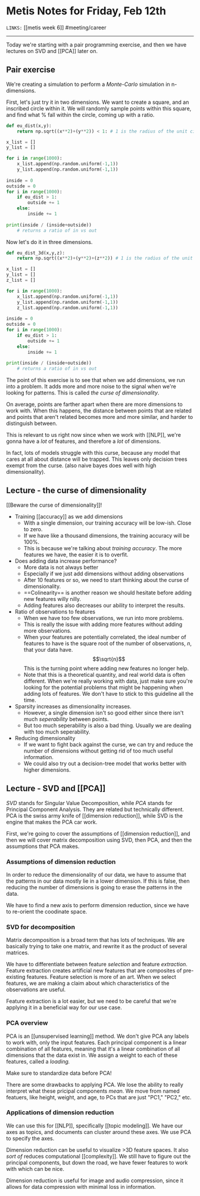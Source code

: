 # Metis Notes for Friday, Feb 12th
`LINKS:` [[metis week 6]]
#meeting/career

---
Today we're starting with a pair programming exercise, and then we have lectures on SVD and [[PCA]] later on. 

## Pair exercise
We're creating a simulation to perform a *Monte-Carlo* simulation in n-dimensions.

First, let's just try it in two dimensions. We want to create a square, and an inscribed circle within it. We will randomly sample points within this square, and find what % fall within the circle, coming up with a ratio.
 
```python
def eu_dist(x,y):
	return np.sqrt((x**2)+(y**2)) < 1: # 1 is the radius of the unit circle

x_list = []
y_list = []

for i in range(1000):
	x_list.append(np.random.uniform(-1,1))
	y_list.append(np.random.uniform(-1,1))
	
inside = 0
outside = 0
for i in range(1000):
	if eu_dist > 1:
		outside += 1	
	else:
		inside += 1
		
print(inside / (inside+outside))
	# returns a ratio of in vs out
```

Now let's do it in three dimensions.
```python
def eu_dist_3d(x,y,z):
	return np.sqrt((x**2)+(y**2)+(z**2)) # 1 is the radius of the unit circle

x_list = []
y_list = []
z_list = []

for i in range(1000):
	x_list.append(np.random.uniform(-1,1))
	y_list.append(np.random.uniform(-1,1))
	z_list.append(np.random.uniform(-1,1))
	
inside = 0
outside = 0
for i in range(1000):
	if eu_dist > 1:
		outside += 1	
	else:
		inside += 1
		
print(inside / (inside+outside))
	# returns a ratio of in vs out
```

The point of this exercise is to see that when we add dimensions, we run into a problem. It adds more and more noise to the signal when we're looking for patterns. This is called *the curse of dimensionality*.

On average, points are farther apart when there are more dimensions to work with. When this happens, the distance between points that are related and points that aren't related becomes more and more similar, and harder to distinguish between. 

This is relevant to us right now since when we work with [[NLP]], we're gonna have a *lot* of features, and therefore a *lot* of dimensions.  

In fact, lots of models struggle with this curse, because any model that cares at all about distance will be trapped. This leaves only decision trees exempt from the curse. (also naive bayes does well with high dimensionality). 

## Lecture - the curse of dimensionality
[[Beware the curse of dimensionality]]!
- Training [[accuracy]] as we add dimensions
	- With a single dimension, our training accuracy will be low-ish. Close to zero. 
	- If we have like a thousand dimensions, the training accuracy will be 100%. 
	- This is because we're talking about *training accuracy*. The more features we have, the easier it is to overfit. 
- Does adding data increase performance?
	- More data is not always better
	- Especially if we just add dimensions without adding observations
	- After 10 features or so, we need to start thinking about the curse of dimensionality. 
	- ==Colinearity== is another reason we should hesitate before adding new features willy nilly. 
	- Adding features also decreases our ability to interpret the results. 
- Ratio of observations to features
	- When we have too few observations, we run into more problems. 
	- This is really the issue with adding more features without adding more observations. 
	- When your features are potentially correlated, the ideal number of features to have is the square root of the number of observations, *n*, that your data have. $$\sqrt{n}$$This is the turning point where adding new features no longer help.
	- Note that this is a theoretical quantity, and real world data is often different. When we're really working with data, just make sure you're looking for the potential problems that might be happening when adding lots of features. We don't have to stick to this guideline all the time. 
- Sparsity increases as dimensionality increases. 
	- However, a single dimension isn't so good either since there isn't much *seperability* between points. 
	- But too much seperability is also a bad thing. Usually we are dealing with too much seperability. 
- Reducing dimensionality
	- If we want to fight back against the curse, we can try and reduce the number of dimensions without getting rid of too much useful information. 
	- We could also try out a decision-tree model that works better with higher dimensions. 

## Lecture - SVD and [[PCA]]
*SVD* stands for Singular Value Decomposition, while *PCA* stands for Principal Component Analysis. They are related but technically different. PCA is the swiss army knife of [[dimension reduction]], while SVD is the engine that makes the PCA car work.

First, we're going to cover the assumptions of [[dimension reduction]], and then we will cover matrix decomposition using SVD, then PCA, and then the assumptions that PCA makes.

### Assumptions of dimension reduction
In order to reduce the dimensionality of our data, we have to assume that the patterns in our data mostly lie in a lower dimension. If this is false, then reducing the number of dimensions is going to erase the patterns in the data. 

We have to find a new axis to perform dimension reduction, since we have to re-orient the coodinate space.

### SVD for decomposition
Matrix decomposition is a broad term that has lots of techniques. We are basically trying to take one matrix, and rewrite it as the product of several matrices. 

We have to differentiate between feature *selection* and feature *extraction*. Feature extraction creates artificial new features that are composites of pre-existing features. Feature selection is more of an art. When we select features, we are making a claim about which characteristics of the observations are useful. 

Feature extraction is a lot easier, but we need to be careful that we're applying it in a beneficial way for our use case. 

### PCA overview
PCA is an [[unsupervised learning]] method. We don't give PCA any labels to work with, only the input features. Each principal component is a linear combination of all features, meaning that it's a linear combination of all dimensions that the data exist in. We assign a weight to each of these features, called a *loading.* 

Make sure to standardize data before PCA!

There are some drawbacks to applying PCA. We lose the ability to really interpret what these pricipal components *mean.* We move from named featuers, like height, weight, and age, to PCs that are just "PC1," "PC2," etc.

### Applications of dimension reduction
We can use this for [[NLP]], specifically [[topic modeling]]. We have our axes as topics, and documents can cluster around these axes. We use PCA to specify the axes. 

Dimension reduction can be useful to visualize >3D feature spaces. It also *sort of* reduces computational [[complexity]]. We still have to figure out the principal components, but down the road, we have fewer features to work with which can be nice.

Dimension reduction is useful for image and audio compression, since it allows for data compression with minimal loss in information. 